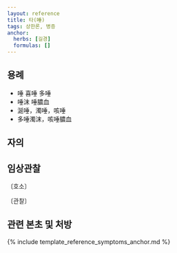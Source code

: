 ```yaml
---
layout: reference
title: 타(唾)
tags: 상한론, 병증
anchor:
  herbs: [길경]
  formulas: []
---
```



## 용례

* 唾 喜唾 多唾
* 唾沫 唾膿血
* 涎唾，濁唾，咳唾
* 多唾濁沫，咳唾膿血


## 자의



## 임상관찰

〔호소〕



〔관찰〕







## 관련 본초 및 처방


{% include template_reference_symptoms_anchor.md %}
